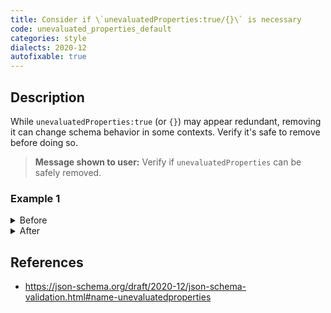 ```yaml
---
title: Consider if \`unevaluatedProperties:true/{}\` is necessary
code: unevaluated_properties_default
categories: style
dialects: 2020-12
autofixable: true
---
```


## Description
While `unevaluatedProperties:true` (or `{}`) may appear redundant, removing it can change schema behavior in some contexts. Verify it's safe to remove before doing so.

> **Message shown to user:**
> Verify if `unevaluatedProperties` can be safely removed.

### Example 1
<details><summary>Before</summary>

```json
{
  "type": "object",
  "unevaluatedProperties": true
}
```
</details>

<details><summary>After</summary>

```json
{
  "type": "object"
}
```
</details>

## References
* <https://json-schema.org/draft/2020-12/json-schema-validation.html#name-unevaluatedproperties>
